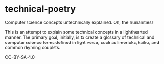 # technical-poetry
Computer science concepts untechnically explained. Oh, the humanities!

This is an attempt to explain some technical concepts in a lighthearted manner. The primary goal, initially, is to create a glossary of technical and computer science terms defined in light verse, such as limericks, haiku, and common rhyming couplets.

CC-BY-SA-4.0
